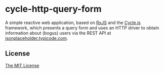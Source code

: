 # cycle-http-query-form

A simple reactive web application, based on [RxJS](https://github.com/Reactive-Extensions/RxJS) and the [Cycle.js](https://cyclejs.org/) framework, which presents a query form and uses an HTTP driver to obtain information about (bogus) users via the REST API at [jsonplaceholder.typicode.com](http://jsonplaceholder.typicode.com/).

## License

[The MIT License](/LICENSE)
